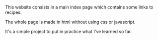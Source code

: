 This website consists in a main index page which contains some links to recipes.

The whole page is made in html without using css or javascript.

It's a simple project to put in practice what I've learned so far.
